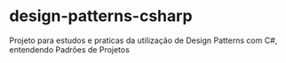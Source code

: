 # design-patterns-csharp
Projeto para estudos e praticas da utilização de Design Patterns com C#, entendendo Padrões de Projetos
